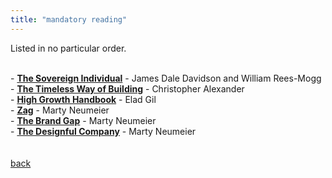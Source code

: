 ```yaml
---
title: "mandatory reading"
---
```


Listed in no particular order.
<br><br>
<p style="width: 175%">
- <a href="https://www.amazon.com/Sovereign-Individual-Mastering-Transition-Information/dp/0684832720/ref=tmm_pap_swatch_0?_encoding=UTF8&qid=1627965114&sr=8-1"><strong>The Sovereign Individual</strong></a> - James Dale Davidson and William Rees-Mogg
<br>
- <a href="https://bookshop.org/books/the-timeless-way-of-building/9780195024029"><strong>The Timeless Way of Building</strong></a> - Christopher Alexander
<br>
- <a href="https://www.amazon.com/High-Growth-Handbook-Elad-Gil/dp/1732265100"><strong>High Growth Handbook</strong></a> - Elad Gil
<br>
- <a href="https://bookshop.org/books/zag-the-1-strategy-of-high-performance-brands/9780321426772"><strong>Zag</strong></a> - Marty Neumeier
<br>
- <a href="https://bookshop.org/books/the-brand-gap-revised-edition-rev/9780321348104"><strong>The Brand Gap</strong></a> - Marty Neumeier
<br>
- <a href="https://www.amazon.fr/Designful-Company-culture-nonstop-innovation/dp/0321580060"><strong>The Designful Company</strong></a> - Marty Neumeier
<br>
<br/><br/>
<a class="link" href="/">back</a>
